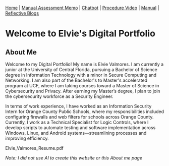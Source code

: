[Home](index.md) | [Manual Assessment Memo](manual_assessment_memo.md) | [Chatbot](chatbot.md) | [Procedure Video](procedure_video.md) | [Manual](manual.md) | [Reflective Blogs](reflective_blogs.md) 

# Welcome to Elvie's Digital Portfolio 

## About Me 
Welcome to my Digital Portfolio! My name is Elvie Valmores. I am currently a junior at the University of Central Florida, pursuing a Bachelor of Science degree in Information Technology with a minor in Secure Computing and Networking. I am also part of the Bachelor's to Master's accelerated program at UCF, where I am taking courses toward a Master of Science in Cybersecurity and Privacy. After earning my Master’s degree, I plan to join the cybersecurity workforce as a Security Engineer.

In terms of work experience, I have worked as an Information Security Intern for Orange County Public Schools, where my responsibilities included configuring firewalls and web filters for schools across Orange County. Currently, I work as a Technical Specialist for Logic Controls, where I develop scripts to automate testing and software implementation across Windows, Linux, and Android systems—streamlining processes and improving efficiency.

Elvie_Valmores_Resume.pdf


*Note: I did not use AI to create this website or this About me page*
